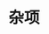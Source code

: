 ---
title: 杂项
description: 不知道归属类别的帖子
image:

# Badge style
style:
    background: "#DCD9D4"
    color: "#000"
---
